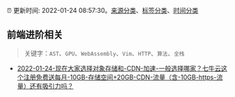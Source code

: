:alarm_clock: 更新时间: 2022-01-24 08:57:30。[来源分类](../README.md)、[标签分类](../TAGS.md)、[时间分类](../TIMELINE.md)

## 前端进阶相关


> 关键字：`AST`、`GPU`、`WebAssembly`、`Vim`、`HTTP`、`算法`、`全栈`



- [2022-01-24-现在大家选择对象存储和-CDN-加速-一般选择哪家？七牛云这个注册免费送每月-10GB-存储空间+20GB-CDN-流量（含-10GB-https-流量）还有吸引力吗？](https://www.v2ex.com/t/830301) 
